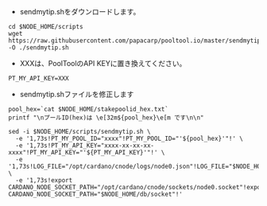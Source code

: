 - sendmytip.shをダウンロードします。
```console
cd $NODE_HOME/scripts
wget https://raw.githubusercontent.com/papacarp/pooltool.io/master/sendmytip/shell/sendmytip.sh -O ./sendmytip.sh
```

- XXXは、PoolToolのAPI KEYに置き換えてください。
```console
PT_MY_API_KEY=XXX
```

- sendmytip.shファイルを修正します
```
pool_hex=`cat $NODE_HOME/stakepoolid_hex.txt`
printf "\nプールID(hex)は \e[32m${pool_hex}\e[m です\n\n"
```
```
sed -i $NODE_HOME/scripts/sendmytip.sh \
  -e '1,73s!PT_MY_POOL_ID="xxxx"!PT_MY_POOL_ID="'${pool_hex}'"!' \
  -e '1,73s!PT_MY_API_KEY="xxxx-xx-xx-xx-xxxx"!PT_MY_API_KEY="'${PT_MY_API_KEY}'"!' \
  -e '1,73s!LOG_FILE="/opt/cardano/cnode/logs/node0.json"!LOG_FILE="$NODE_HOME/logs/node.json"!' \
  -e '1,73s!export CARDANO_NODE_SOCKET_PATH="/opt/cardano/cnode/sockets/node0.socket"!export CARDANO_NODE_SOCKET_PATH="$NODE_HOME/db/socket"!'
```

